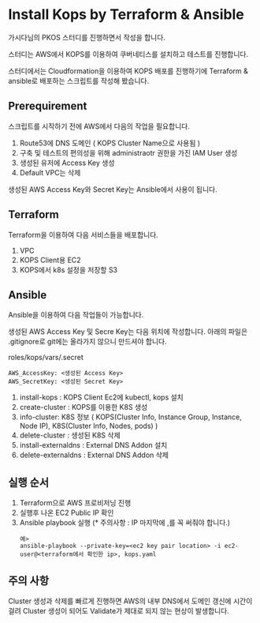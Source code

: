 # Install Kops by Terraform & Ansible

가시다님의 PKOS 스터디를 진행하면서 작성을 합니다.

스터디는 AWS에서 KOPS를 이용하여 쿠버네티스를 설치하고 테스트를 진행합니다.

스터디에서는 Cloudformation을 이용하여 KOPS 배포를 진행하기에 Terraform & ansible로 배포하는 스크립트를 작성해 봤습니다.

## Prerequirement

스크립트를 시작하기 전에 AWS에서 다음의 작업을 필요합니다.

1. Route53에 DNS 도메인 ( KOPS Cluster Name으로 사용됨 )
2. 구축 및 테스트의 편의성을 위해 administraotr 권한을 가진 IAM User 생성
3. 생성된 유저에 Access Key 생성
4. Default VPC는 삭제

생성된 AWS Access Key와 Secret Key는 Ansible에서 사용이 됩니다.

## Terraform

Terraform을 이용하여 다음 서비스들을 배포합니다.

1. VPC
2. KOPS Client용 EC2
3. KOPS에서 k8s 설정을 저장할 S3


## Ansible

Ansible을 이용하여 다음 작업들이 가능합니다.

생성된 AWS Access Key 및 Secre Key는 다음 위치에 작성합니다.
아래의 파일은 .gitignore로 git에는 올라가지 않으니 만드셔야 합니다.

roles/kops/vars/.secret
```
AWS_AccessKey: <생성된 Access Key>
AWS_SecretKey: <생성된 Secret Key>
```

1. install-kops : KOPS Client Ec2에 kubectl, kops 설치
2. create-cluster : KOPS를 이용한 K8S 생성
3. info-cluster: K8S 정보 ( KOPS(Cluster Info, Instance Group, Instance, Node IP), K8S(Cluster Info, Nodes, pods) )
4. delete-cluster : 생성된 K8S 삭제
5. install-externaldns : External DNS Addon 설치
6. delete-externaldns : External DNS Addon 삭제

## 실행 순서

1. Terraform으로 AWS 프로비저닝 진행
2. 실행후 나온 EC2 Public IP 확인
3. Ansible playbook 실행 (* 주의사항 : IP 마지막에 ,를 꼭 써줘야 합니다.)
   ```
   예>
   ansible-playbook --private-key=<ec2 key pair location> -i ec2-user@<terraform에서 확인한 ip>, kops.yaml
   ```

## 주의 사항
Cluster 생성과 삭제를 빠르게 진행하면 AWS의 내부 DNS에서 도메인 갱신에 시간이 걸려 Cluster 생성이 되어도 Validate가 제대로 되지 않는 현상이 발생합니다.
